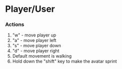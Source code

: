 # Player/User

### Actions
1. "w" - move player up
2. "a" - move player left
3. "s" - move player down
4. "d" - move player right
5. Default movement is walking
6. Hold down the "shift" key to make the avatar sprint